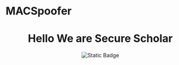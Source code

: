 # MACSpoofer
<h1 align="center"> Hello We are Secure Scholar </h1>
<p align = "center">
<img alt="Static Badge" src="https://img.shields.io/badge/Abhinav-Hello-Blue">
</p>
